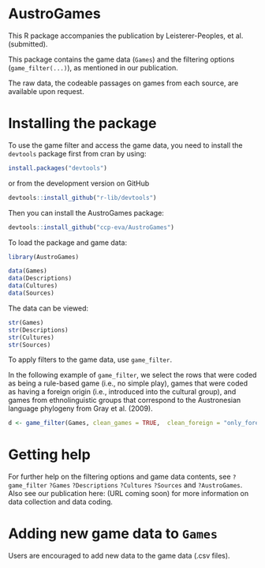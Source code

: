 
AustroGames
==========
This R package accompanies the publication by Leisterer-Peoples, et al. (submitted).

This package contains the game data (`Games`) and the filtering options (`game_filter(...)`), as mentioned in our publication.

The raw data, the codeable passages on games from each source, are available upon request.

# Installing the package
To use the game filter and access the game data, you need to install the `devtools` package first from cran by using:
```r
install.packages("devtools")
```
or from the development version on GitHub
```r
devtools::install_github("r-lib/devtools")
```

Then you can install the AustroGames package:
```r
devtools::install_github("ccp-eva/AustroGames")
```
To load the package and game data:
```r
library(AustroGames)

data(Games)
data(Descriptions)
data(Cultures)
data(Sources)
```
The data can be viewed:
```r
str(Games)
str(Descriptions)
str(Cultures)
str(Sources)
```

To apply filters to the game data, use `game_filter`. 

In the following example of `game_filter`, we select the rows that were coded as being a rule-based game (i.e., no simple play), games that were coded as having a foreign origin (i.e., introduced into the cultural group), and games from ethnolinguistic groups that correspond to the Austronesian language phylogeny from Gray et al. (2009).
```r
d <- game_filter(Games, clean_games = TRUE,  clean_foreign = "only_foreign", clean_phylo = TRUE)
```

# Getting help
For further help on the filtering options and game data contents, see `?game_filter` `?Games` `?Descriptions` `?Cultures` `?Sources` and `?AustroGames`. Also see our publication here: (URL coming soon) for more information on data collection and data coding.

# Adding new game data to `Games`
Users are encouraged to add new data to the game data (.csv files).

